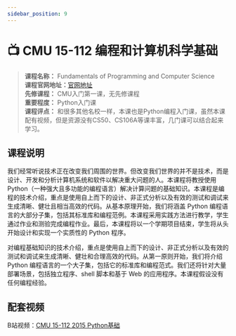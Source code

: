 ```yaml
---
sidebar_position: 9
---
```


# 📺 CMU 15-112 编程和计算机科学基础

>**课程名称：** Fundamentals of Programming and Computer Science    
**课程官网地址：**[官网地址](https://www.cs.cmu.edu/~112/)  
**先修课程：** CMU入门第一课，无先修课程     
**重要程度：** Python入门课  
**课程评点：** 和很多其他名校一样，本课也是Python编程入门课，虽然本课配有视频，但是资源没有CS50、CS106A等课丰富，几门课可以结合起来学习。  

## 课程说明
我们经常听说技术正在改变我们周围的世界。但改变我们世界的并不是技术，而是设计、开发和分析计算机系统和软件以解决重大问题的人。本课程将教授使用 Python（一种强大且多功能的编程语言）解决计算问题的基础知识。本课程是编程的技术介绍，重点是使用自上而下的设计、非正式分析以及有效的测试和调试来生成清晰、健壮且相当高效的代码。从基本原理开始，我们将涵盖 Python 编程语言的大部分子集，包括其标准库和编程范例。本课程采用实践方法进行教学，学生通过作业和测验完成编程作业。最后，本课程将以一个学期项目结束，学生将从头开始设计和实现一个实质性的 Python 程序。

对编程基础知识的技术介绍，重点是使用自上而下的设计、非正式分析以及有效的测试和调试来生成清晰、健壮和合理高效的代码。从第一原则开始，我们将介绍 Python 编程语言的一个大子集，包括它的标准库和编程范式。我们还将针对大量部署场景，包括独立程序、shell 脚本和基于 Web 的应用程序。本课程假设没有任何编程经验。


## 配套视频

B站视频：[CMU 15-112 2015 Python基础](https://www.bilibili.com/video/BV1Yb4y1C7Kb)



